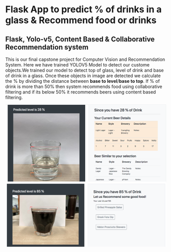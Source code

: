 <h1>Flask App to predict % of drinks in a glass & Recommend food or drinks</h1>
<h2>Flask, Yolo-v5, Content Based & Collaborative Recommendation system</h2>
<p>This is our final capstone project for Computer Vision and Recommendation System. Here we have trained YOLOV5 Model to detect our custome objects.We trained our model to detect top of glass, level of drink and base of drink in a glass. Once these objects in image are detected we calculate the % by dividing the distance between <b>base to level</b>/<b>base to top</b>. If % of drink is more than 50% then system recommends food using collaborative filtering and if its below 50% it recommends beers using content based filtering.</p>
<img src="drinksless.png">
<img src="drinksmore.png">